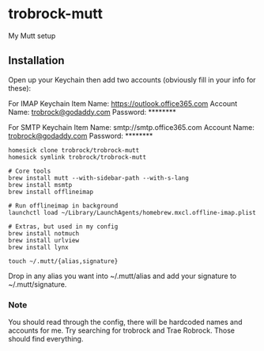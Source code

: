 # trobrock-mutt

My Mutt setup

## Installation

Open up your Keychain then add two accounts (obviously fill in your info for these):

For IMAP
Keychain Item Name: https://outlook.office365.com
Account Name: trobrock@godaddy.com
Password: ********

For SMTP
Keychain Item Name: smtp://smtp.office365.com
Account Name: trobrock@godaddy.com
Password: ********

```
homesick clone trobrock/trobrock-mutt
homesick symlink trobrock/trobrock-mutt

# Core tools
brew install mutt --with-sidebar-path --with-s-lang
brew install msmtp
brew install offlineimap

# Run offlineimap in background
launchctl load ~/Library/LaunchAgents/homebrew.mxcl.offline-imap.plist

# Extras, but used in my config
brew install notmuch
brew install urlview
brew install lynx

touch ~/.mutt/{alias,signature}
```

Drop in any alias you want into ~/.mutt/alias and add your signature to ~/.mutt/signature.

### Note

You should read through the config, there will be hardcoded names and accounts for me. Try searching for trobrock and Trae Robrock. Those should find everything.
